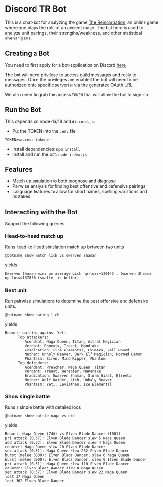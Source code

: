 # Discord TR Bot
This is a chat-bot for analyzing the game [The Reincarnation](https://www.the-reincarnation.com/about.php), an online game where one plays the role of an ancient mage. The bot here is used to analyze unit pairings, their strengths/weakness, and other statistical shenanigans.


## Creating a Bot
You need to first apply for a bot-application on Discord [here](https://discord.com/developers/applications)

The bot will need privilege to access guild messages and reply to messages. Once the privileges are enabled the bot will need to be authorized onto specific server(s) via the generated OAuth URL.

We also need to grab the access `TOKEN` that will allow the bot to sign-on.

## Run the Bot
This depends on node-16/18 and `discord.js`. 
- Put the TOKEN into the `.env` file

```
TOKEN=<access token>
```

- Install dependencies: `npm install`
- Install and run the bot: `node index.js`

## Features
- Match up smulation to both prognose and diagnose 
- Pairwise analysis for finding best offensive and defensive pairings
- Language features to allow for short names, spelling variations and mistakes


## Interacting with the Bot
Support the following queries


### Head-to-head match up
Runs head-to-head simulation match up between two units

```
@botname show match lich vs dwarven shaman
```

yields

```
Dwarven Shaman wins on average Lich np-loss=190943 : Dwarven Shaman np-loss=137836 (smaller is better)
```


### Best unit
Run pairwise simulations to determine the best offensive and defensive units.

```
@botname show paring lich
```

yields

```
Report: pairing against Yeti
      Top attackers: 
         Acendant: Naga Queen, Titan, Astral Magician
         Verdant: Phoenix, Treant, Mandrake
         Eradication: Fire Elemental, Chimera, Hell Hound
         Nether: Unholy Reaver, Dark Elf Magician, Horned Demon
         Phantasm: Siren, Mind Ripper, Phantom
      Top defenders: 
         Acendant: Preacher, Naga Queen, Titan
         Verdant: Treant, Werebear, Mandrake
         Eradication: Dwarven Shaman, Storm Giant, Efreeti
         Nether: Wolf Raider, Lich, Unholy Reaver
         Phantasm: Yeti, Leviathan, Ice Elemental
```


### Show single battle
Runs a single battle with detailed logs

```
@botname show battle naga vs ebd
```

yields 

```
Report: Naga Queen (740) vs Elven Blade Dancer (1081)
pri attack (0.37): Elven Blade Dancer slew 5 Naga Queen
add attack (0.37): Elven Blade Dancer slew 4 Naga Queen
counter: Naga Queen slew 20 Elven Blade Dancer
sec attack (0.31): Naga Queen slew 232 Elven Blade Dancer
burst (melee 3000): Elven Blade Dancer, slew 6 Naga Queen
burst (melee 3000): Elven Blade Dancer, slew 0 Elven Blade Dancer
pri attack (0.31): Naga Queen slew 110 Elven Blade Dancer
counter: Elven Blade Dancer slew 0 Naga Queen
sec attack (0.37): Elven Blade Dancer slew 22 Naga Queen
lost 37 Naga Queen
lost 362 Elven Blade Dancer
```

